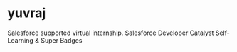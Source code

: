 # yuvraj

Salesforce supported virtual internship.
Salesforce Developer Catalyst Self-Learning & Super Badges

